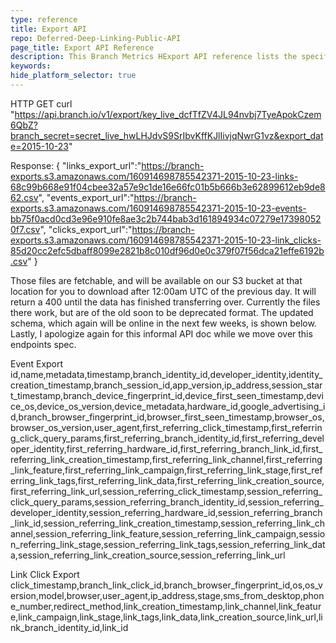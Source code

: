 ```yaml
---
type: reference
title: Export API
repo: Deferred-Deep-Linking-Public-API
page_title: Export API Reference
description: This Branch Metrics HExport API reference lists the specifications for pulling data from Branch via API.
keywords:  
hide_platform_selector: true
---
```



HTTP GET
curl "https://api.branch.io/v1/export/key_live_dcfTfZV4JL94nvbj7TyeApokCzem6QbZ?branch_secret=secret_live_hwLHJdvS9SrIbvKffKJlIivjqNwrG1vz&export_date=2015-10-23"

Response:
{
"links_export_url":"https://branch-exports.s3.amazonaws.com/160914698785542371-2015-10-23-links-68c99b668e91f04cbee32a57e9c1de16e66fc01b5b666b3e62899612eb9de862.csv",
"events_export_url":"https://branch-exports.s3.amazonaws.com/160914698785542371-2015-10-23-events-bb75f0acd0cd3e96e910fe8ae3c2b744bab3d161894934c07279e173980520f7.csv",
"clicks_export_url":"https://branch-exports.s3.amazonaws.com/160914698785542371-2015-10-23-link_clicks-85d20cc2efc5dbaff8099e2821b8c010df96d0e0c379f07f56dca21effe6192b.csv"
}

Those files are fetchable, and will be available on our S3 bucket at that location for you to download after 12:00am UTC of the previous day. It will return a 400 until the data has finished transferring over. Currently the files there work, but are of the old soon to be deprecated format. The updated schema, which again will be online in the next few weeks, is shown below. Lastly, I apologize again for this informal API doc while we move over this endpoints spec.


Event Export
id,name,metadata,timestamp,branch_identity_id,developer_identity,identity_creation_timestamp,branch_session_id,app_version,ip_address,session_start_timestamp,branch_device_fingerprint_id,device_first_seen_timestamp,device_os,device_os_version,device_metadata,hardware_id,google_advertising_id,branch_browser_fingerprint_id,browser_first_seen_timestamp,browser_os,browser_os_version,user_agent,first_referring_click_timestamp,first_referring_click_query_params,first_referring_branch_identity_id,first_referring_developer_identity,first_referring_hardware_id,first_referring_branch_link_id,first_referring_link_creation_timestamp,first_referring_link_channel,first_referring_link_feature,first_referring_link_campaign,first_referring_link_stage,first_referring_link_tags,first_referring_link_data,first_referring_link_creation_source,first_referring_link_url,session_referring_click_timestamp,session_referring_click_query_params,session_referring_branch_identity_id,session_referring_developer_identity,session_referring_hardware_id,session_referring_branch_link_id,session_referring_link_creation_timestamp,session_referring_link_channel,session_referring_link_feature,session_referring_link_campaign,session_referring_link_stage,session_referring_link_tags,session_referring_link_data,session_referring_link_creation_source,session_referring_link_url


Link Click Export
click_timestamp,branch_link_click_id,branch_browser_fingerprint_id,os,os_version,model,browser,user_agent,ip_address,stage,sms_from_desktop,phone_number,redirect_method,link_creation_timestamp,link_channel,link_feature,link_campaign,link_stage,link_tags,link_data,link_creation_source,link_url,link_branch_identity_id,link_id